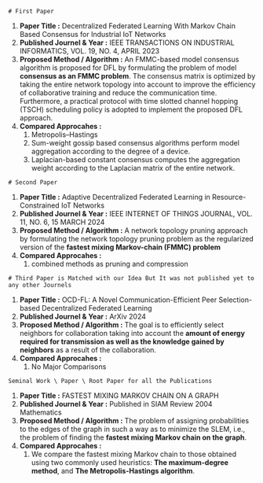 ```
# First Paper
```
1) **Paper Title                  :**  Decentralized Federated Learning With Markov Chain Based Consensus for Industrial IoT Networks
2) **Published Journel & Year     :**  IEEE TRANSACTIONS ON INDUSTRIAL INFORMATICS, VOL. 19, NO. 4, APRIL 2023
3) **Proposed Method / Algorithm  :**  An FMMC-based model consensus algorithm is proposed for DFL by formulating the problem of model **consensus as an FMMC problem**.
                                   The consensus matrix is optimized by taking the entire network topology into account to improve the efficiency of collaborative training and reduce the communication time. 
                                   Furthermore, a practical protocol with time slotted channel hopping (TSCH) scheduling policy is adopted to implement the proposed DFL approach.
4) **Compared Approcahes          :**
   1. Metropolis–Hastings
   2. Sum-weight gossip based consensus algorithms perform model aggregation according to the degree of a device.
   3. Laplacian-based constant consensus computes the aggregation weight according to the Laplacian matrix of the entire network.

```
# Second Paper
```

1) **Paper Title                  :**  Adaptive Decentralized Federated Learning in Resource-Constrained IoT Networks
2) **Published Journel & Year     :**  IEEE INTERNET OF THINGS JOURNAL, VOL. 11, NO. 6, 15 MARCH 2024
3) **Proposed Method / Algorithm  :**  A network topology pruning approach by formulating the network topology pruning problem as the regularized version of the **fastest mixing Markov-chain (FMMC) problem**
4) **Compared Approcahes          :**
   1. combined methods as pruning and compression 
```
# Third Paper is Matched with our Idea But It was not published yet to any other Journels
```
1) **Paper Title                  :**  OCD-FL: A Novel Communication-Efficient Peer Selection-based Decentralized Federated Learning
2) **Published Journel & Year     :**  ArXiv 2024
3) **Proposed Method / Algorithm  :**  The goal is to efficiently select neighbors for collaboration taking into account the **amount of energy required for transmission as well as the 
                                       knowledge gained by neighbors** as a result of the collaboration.
4) **Compared Approcahes          :**
   1. No Major Comparisons
  
```
Seminal Work \ Paper \ Root Paper for all the Publications
```
1) **Paper Title                  :**  FASTEST MIXING MARKOV CHAIN ON A GRAPH
2) **Published Journel & Year     :**  Published in SIAM Review 2004 Mathematics
3) **Proposed Method / Algorithm  :**  The problem of assigning probabilities to the edges of the graph in such a way as to minimize the SLEM, i.e., the problem of finding the **fastest 
                                       mixing Markov chain on the graph**.
4) **Compared Approcahes          :**
   1.  We compare the fastest mixing Markov chain to those obtained using two commonly used heuristics: **The maximum-degree method**, and **The Metropolis-Hastings algorithm**.

